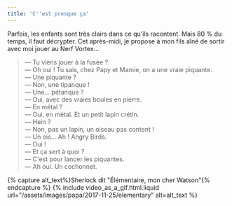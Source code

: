 ```yaml
---
title: 'C''est presque ça'
---
```


Parfois, les enfants sont très clairs dans ce qu'ils racontent. Mais 80 % du temps, il faut décrypter. Cet après-midi, je propose à mon fils aîné de sortir avec moi jouer au Nerf Vortex…

<!-- more -->

> — Tu viens jouer à la fusée ?  
> — Oh oui ! Tu sais, chez Papy et Mamie, on a une vraie piquante.  
> — Une piquante ?  
> — Non, une tipanque !  
> — Une… pétanque ?  
> — Oui, avec des vraies boules en pierre.  
> — En métal ?  
> — Oui, en métal. Et un petit lapin crétin.  
> — Hein ?  
> — Non, pas un lapin, un oiseau pas content !  
> — Un ois… Ah ! Angry Birds.  
> — Oui !  
> — Et ça sert à quoi ?  
> — C'est pour lancer les piquantes.  
> — Ah oui. Un cochonnet.

{% capture alt_text%}Sherlock dit "Élémentaire, mon cher Watson"{% endcapture %}
{% include video_as_a_gif.html.liquid
url="/assets/images/papa/2017-11-25/elementary"
alt=alt_text
%}
